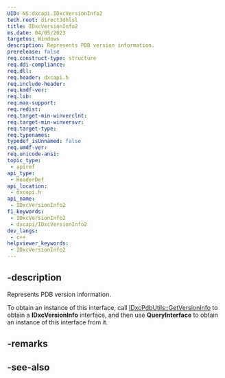 ```yaml
---
UID: NS:dxcapi.IDxcVersionInfo2
tech.root: direct3dhlsl
title: IDxcVersionInfo2
ms.date: 04/05/2023
targetos: Windows
description: Represents PDB version information.
prerelease: false
req.construct-type: structure
req.ddi-compliance: 
req.dll: 
req.header: dxcapi.h
req.include-header: 
req.kmdf-ver: 
req.lib: 
req.max-support: 
req.redist: 
req.target-min-winverclnt: 
req.target-min-winversvr: 
req.target-type: 
req.typenames: 
typedef_isUnnamed: false
req.umdf-ver: 
req.unicode-ansi: 
topic_type:
 - apiref
api_type:
 - HeaderDef
api_location:
 - dxcapi.h
api_name:
 - IDxcVersionInfo2
f1_keywords:
 - IDxcVersionInfo2
 - dxcapi/IDxcVersionInfo2
dev_langs:
 - c++
helpviewer_keywords:
 - IDxcVersionInfo2
---
```


## -description

Represents PDB version information.

To obtain an instance of this interface, call [IDxcPdbUtils::GetVersionInfo](./nf-dxcapi-idxcpdbutils-getversioninfo.md) to obtain a **IDxcVersionInfo** interface, and then use **QueryInterface** to obtain an instance of this interface from it.

## -remarks

## -see-also
